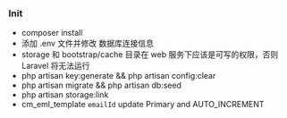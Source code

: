 ### Init
- composer install
- 添加 .env 文件并修改 数据库连接信息
- storage 和 bootstrap/cache 目录在 web 服务下应该是可写的权限，否则 Laravel 将无法运行
- php artisan key:generate  && php artisan config:clear
- php artisan migrate && php artisan db:seed
- php artisan storage:link 
- cm_eml_template `emailId` update Primary and AUTO_INCREMENT

